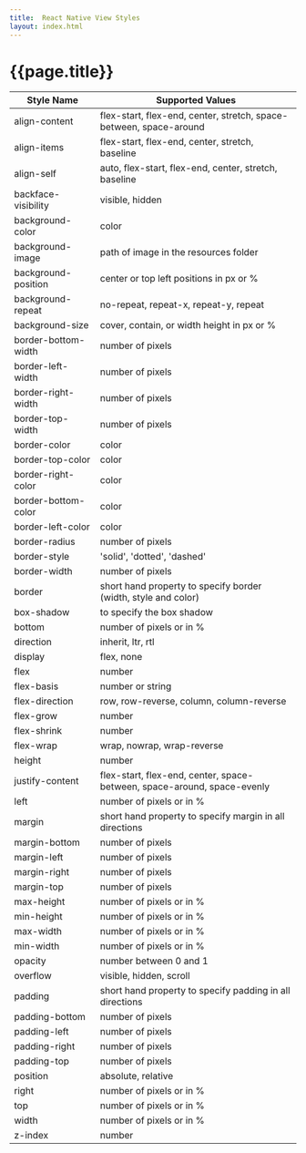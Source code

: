 ```yaml
---
title:  React Native View Styles
layout: index.html
---
```

# {{page.title}}

| Style Name | Supported Values |
|------------|------------------|
| align-content | flex-start, flex-end, center, stretch, space-between, space-around |
| align-items | flex-start, flex-end, center, stretch, baseline |
| align-self | auto, flex-start, flex-end, center, stretch, baseline |
| backface-visibility| visible, hidden |
| background-color | color |
| background-image | path of image in the resources folder |
| background-position | center or top left positions in px or % |
| background-repeat | no-repeat, repeat-x, repeat-y, repeat |
| background-size | cover, contain, or width height in px or % |
| border-bottom-width | number of pixels |
| border-left-width | number of pixels |
| border-right-width | number of pixels |
| border-top-width | number of pixels |
| border-color | color |
| border-top-color | color |
| border-right-color | color |
| border-bottom-color | color |
| border-left-color | color |
| border-radius | number of pixels |
| border-style | 'solid', 'dotted', 'dashed' |
| border-width | number of pixels |
| border | short hand property to specify border (width, style and color) |
| box-shadow | to specify the box shadow |
| bottom | number of pixels or in %|
| direction | inherit, ltr, rtl |
| display | flex, none |
| flex | number |
| flex-basis | number or string |
| flex-direction | row, row-reverse, column, column-reverse |
| flex-grow | number |
| flex-shrink | number |
| flex-wrap | wrap, nowrap, wrap-reverse |
| height | number |
| justify-content | flex-start, flex-end, center, space-between, space-around, space-evenly |
| left | number of pixels or in %|
| margin | short hand property to specify margin in all directions |
| margin-bottom | number of pixels |
| margin-left | number of pixels |
| margin-right | number of pixels |
| margin-top | number of pixels |
| max-height | number of pixels or in %|
| min-height | number of pixels or in %|
| max-width | number of pixels or in %|
| min-width | number of pixels or in %|
| opacity | number between 0 and 1 |
| overflow | visible, hidden, scroll |
| padding | short hand property to specify padding in all directions |
| padding-bottom | number of pixels |
| padding-left | number of pixels |
| padding-right | number of pixels |
| padding-top | number of pixels |
| position | absolute, relative |
| right | number of pixels or in %|
| top | number of pixels or in %|
| width | number of pixels or in %|
| z-index | number |
